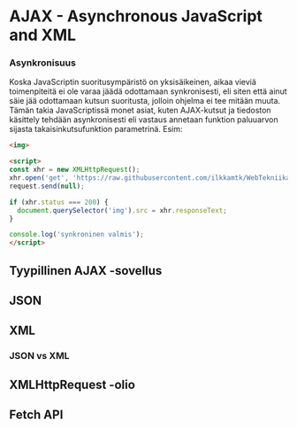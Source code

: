 # AJAX - Asynchronous JavaScript and XML
### Asynkronisuus
Koska JavaScriptin suoritusympäristö on yksisäikeinen, aikaa vieviä toimenpiteitä ei ole varaa jäädä odottamaan synkronisesti, eli siten että ainut säie jää odottamaan kutsun suoritusta, jolloin ohjelma ei tee mitään muuta.
Tämän takia JavaScriptissä monet asiat, kuten AJAX-kutsut ja tiedoston käsittely tehdään asynkronisesti eli vastaus annetaan funktion paluuarvon sijasta takaisinkutsufunktion parametrinä.
Esim:
```html
<img>

<script>
const xhr = new XMLHttpRequest();
xhr.open('get', 'https://raw.githubusercontent.com/ilkkamtk/WebTekniikatJaDigitaalinenMedia/master/JavaScript/img/dataUrlExample.txt?token=ACOtjEk98YJVWboOLX83HyTWSg1b5eK1ks5a8-INwA%3D%3D', false);
request.send(null);

if (xhr.status === 200) {
  document.querySelector('img').src = xhr.responseText;
}

console.log('synkroninen valmis');
</script>

``` 
## Tyypillinen AJAX -sovellus
## JSON
## XML
### JSON vs XML
## XMLHttpRequest -olio
## Fetch API